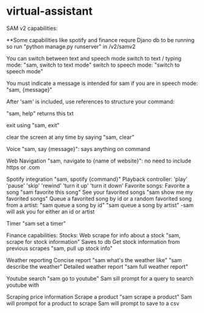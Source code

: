 # virtual-assistant

SAM v2 capabilities:

**Some capabilities like spotify and finance requre Djano db to be running so run "python manage.py runserver" in /v2/samv2

You can switch between text and speech mode
	switch to text / typing mode: "sam, switch to text mode"
	switch to speech mode: "switch to speech mode"

You must indicate a message is intended for sam if you are in speech mode: "sam, {message}"

After 'sam' is included, use references to structure your command:

"sam, help" returns this txt

exit using "sam, exit"

clear the screen at any time by saying "sam, clear"

Voice "sam, say {message}":
	says anything on command

Web Navigation "sam, navigate to {name of website}":
	no need to include https or .com

Spotify integration "sam, spotify {command}"
	Playback controller:
		'play'
		'pause'
		'skip'
		'rewind'
		'turn it up'
		'turn it down'
	Favorite songs:
		Favorite a song "sam favorite this song"
		See your favorited songs "sam show me my favorited songs"
	Queue a favorited song by id or a random favorited song from a artist:
		"sam queue a song by id"
		"sam queue a song by artist"
			-sam will ask you for either an id or artist
		
Timer "sam set a timer"

Finance capabilities:
	Stocks:
		Web scrape for info about a stock "sam, scrape for stock information"
			Saves to db
		Get stock information from previous scrapes "sam, pull up stock info"

Weather reporting
	Concise report "sam what's the weather like" "sam describe the weather"
	Detailed weather report "sam full weather report"

Youtube search "sam go to youtube"
	Sam sill prompt for a query to search youtube with

Scraping price information
	Scrape a product "sam scrape a product"
		Sam will prompot for a product to scrape
		Sam will prompt to save to a csv
